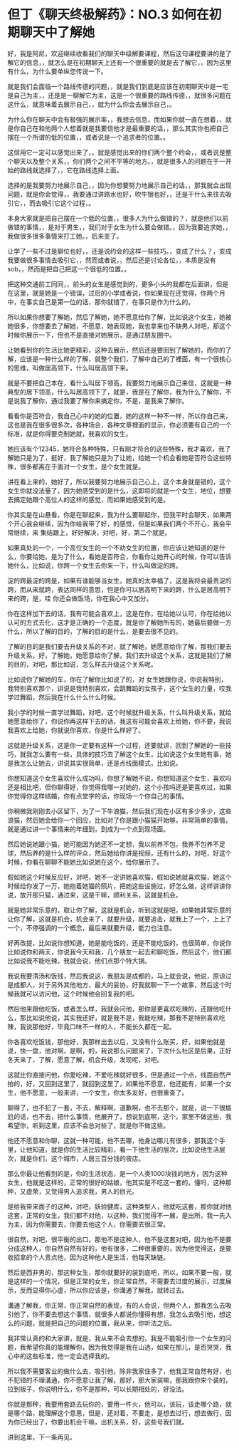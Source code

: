 # 但丁《聊天终极解药》：NO.3 如何在初期聊天中了解她

好，我是阿尼，欢迎继续收看我们的聊天中级解要课程，然后这句课程要讲的是了解它的信息，，就怎么是在初期聊天上还有一个很重要的就是去了解它，，因为这里有什么，为什么要单纵您传说一下。

就是我们会面临一个路线传德的问题，，就是我们到底是应该在初期聊天中是一宅是自己为主，，还是是一聊解它为主，这是一个很重要的路线传德，，就很多问题在这什么，就意味着去展示自己，，就为什么你会去展示自己，。

为什么你在聊天中会有极强的展示率，，我想去信息，而如果你就一直在想着，，就是你自己在和他两个人想着就是我要信他才是最重要的话，，那么其实你也把自己摆在一个所谓的低的位置，，或者说是一个追求者的位置。。

这信用它一定可以感觉出来了，，就是感觉出来的你们两个整个约会，，或者说是整个聊天以及整个关系，，你们两个之间不平等的地方。，就是很多人的问题在于一开始的路线就选择了，，它在路线选择上面。

选择的是我要努力地展示自己，，因为你想要努力地展示自己的话，，那我就会出现问题，就是你会觉得，，我要通过讲路水也好，吹牛银也好，，还是干什么来往去吸引它，，而去吸引它这个过程，。

本身大家就是把自己摆在一个低的位置，，很多人为什么做错的？，就是他们以前做错的事情，，是对于男生，，我们对于女生为什么要会做错。，因为我要追求她，，我做很多很多事情来打工她。，后来变了。

让学了一些不过是聊位也好，，还是说约会的这样一些技巧。，变成了什么？，变成我要做很多事情去吸引它，，然而或者说，，然后还是讨论各位，，本质是没有 sob，，然而是把自己把这一个很低的位置。。

把这种交通前工同同，，前头的女生是感觉到的，更多小头的我都在后面讲，但是在这里，就是她是一个错误，过后的小学或者说，你如果现在还觉得，你两个月中，在事实自己是第一位的话，那你就错了，在事只是作为什么的。

所以如果你想要了解她，然后了解她，她不愿意给你了解，比如说这个女生，她被她很多，你想要去了解她，不愿意，她表现她，我也拿来也不缺男人对吧，那这个时候你展示一下，但也不是直接对她展示，是通过朋友圈中。

让她看到你的生活比她更精彩，这种去展示，然后还是要回到了解她的，而你的了解，应该是一种什么样的了解，就整个我们，了解中自己的了裡面，有一个很核心的思维，叫做居高领下，什么叫居高领下来。

就是不要把自己本在，看什么叫居下领高，我要努力地展示自己来信，这就是一种典型的居下领高，什么叫居高领下了，就是，我是在了解你，我为什么了解你，不是说我了解你，通过我要了解你来搞定你，不是，是我来了解你。

看看你是否符合，我自己心中的她的位置，她的这样一种不一样，所以你自己来，这也是我在很多很多次，各种场合，各种文章裡面的显示，你必须要有自己的一个标准，就是你得要克制她就，我喜欢的女生。

她应该有个12345，她符合各种特殊，只有刚才符合的这些特殊，我才喜欢，我了解她只是为了，挺好，我了解她只是为了让她，给她一个机会看她是否符合这些特殊，很多都离在于面对一个女生，是个女生就是。

讲在看上来的，她好了，所以我要努力地展示自己心上，这个本身就是错的，这个女生你就没法量了，因为她感受到的是什么，这即将的就是一个女生，地位，想要去搞定她跟个高位人的这样的感觉，而如果她感受到的是。

你其实是在山悬看，你是在聊起来，我为什么要聊起你，但我平时会聊天，如果两个开心我会继续，因为你给我带了好，的感觉，但是如果我们两个不开心，我会平常继续，来 集结跟上，好好解决，对吧，好，第二个就是。

如果真处的一个，一个高位女生的一个不劝女生的位置，你应该让她知道的是什么，你要给她，是为了什么，看她是否符合，你看你让她开心的时候，你可以告诉她什么，比如说，你跨一个女生去你来一下，什么叫做淀的跨。

淀的跨最淀的跨是，如果有谁能够当女生，她真的太幸福了，这是我将会最贵淀的跨，而从来就跨，表达同样的意思，但是你可以居高明下来的跨，什么是居高明下来的跨，是，哇 你还会做饭场，你在我心中又加分。

你在这样加下去的话，我有可能会喜欢上，这是在你，在给她以认可，你在给她以认可的方式去化，这才是正确的一个态度，就是你了解她所有的，她最后要做一方什么，所以了解的目的，了解的目的是什么，是要去很不见的。

了解的目的是我们要去升级关系的不对，就了解她，她愿意给你了解，那我们要去升级关系，好，了解她，她愿意给你了解，我们去升级这个关系，这就是我们了解的目的，对吧，那比如说，怎么样去升级这个关系呢。

比如说你了解她的车，你在了解你比如说了的，对 女生她跟你说，你说我特别，我特别喜欢那个，讲说是我特别喜欢，会跳舞蹈的女孩子，这个女生的力量，哎我学过舞蹈，然后我在什么什么什么时候。

我小学的时候一直学过舞蹈，对吧，这个时候就升级关系，什么叫升级关系，就给她愿意给你了，你说你再这样下去的话，我这有可能会喜欢上给她，你不要，我说我喜欢上给她，你就说你喜欢，你是什么样好了。

这就是升级关系，这是你一定要有这样一个过程，还要就讲，回到了解她的一些技巧，就我怎么要有一些，具体的技巧去了解这个女生，比如说这个女生她有事，她是我怎么让她去，讲说其实很简单，还是点线面模式，比如说。

你想知道这个女生喜欢什么成功吗，你想了解她不说，你想知道这个女生，喜欢吗还是相比吧，但你聊得好，你觉得我哪一对她的，这个小孩吗还是更喜欢过，如果你觉得你这样结婚，你有点堂字的话，你现场一个你自己的事情。

你稍微我刚刚去小区留下，为了一下牛浪猫，然后我们现在小区有多少多少，这些浪猫，然后她会给你一个回应，比如对了你是跟小猫猫开始够，非常简单的事情，就是通过讲一个事情来的年细到，到成为一个点到现场面。

然后她说她跟小猫，她可能因为她还不一定想，我以前养不包，我养不包养不足球，然后养的是什么样的评众，然后她给你讲是视频，还有什么的，对吧，好这个时候，你看在聊聊不能她比如说她在这个，给你展示了。

假如她这个时候反应好，对吧，她不一定讲她喜欢猫，假如说她就喜欢猫，她这个时候给你发了一万，她抱着她猫的照片，把她这些设施过，好怎么做，这样讲讲你说，放开那只猫，通过来，这是干嘛，顺利关系，这就是机会。

就是她非常乐意的，取让你了解，这就是机会，听到这就是吧，如果她非常乐意的让你了解，这就是机会，机会来了，就要升级，就要追击，就我上了一个，上上了一个，不停强调的一个概念，最后来就要升级，能力也注意。

好再改提，比如说你想知道，她是能吃饭的，还是不能吃饭的，也很简单，你说你比如说你和两天，你说我今天和我，几个朋友一起去和聊吃饭，然后这个，他们都比如说我不能吃辣，我就会说，他们点那个特大锅。

我说我要清汤和饭钱，然后我说这，我朋友是成都的，马上就会说，他说，原谅过是成都人，对于另外其他地方，最大的妥协，好我就聊一下一个故事，然后这个时候我就可以访问他，这个时候他会回复我的吧。

然后他来跟他吃饭，或者怎么样，我就会问他，那你是更喜欢吃辣的，还跟他吃什么，那比如说他说，其实我还好，就是我不是，我能吃辣，那我不是特别喜欢吃辣，我说那他好，毕竟口味不一样的人，不能长久都在一起。

你各喜欢吃饭钱，那他好，我那样出去以后，又没有什么账买，好，如果他就是说，快一盘，他对啊，是啊，的，我说那么问题来了，下次什么社区是后果，正好冬天来了，了解，愿意了解，机会升级，发现呢，对吧。

这就比你直接问他，你爱吃辣，不爱吃辣就好很多，但是通过一个点，线面自然产拍的，好，又回到这里了，就回到这里了，如果他不愿意，他还能有，如果一个女生，他不愿意，一般来讲，一个女生，你太多友好，也很重查了。

聊得了，也不犯了一套，不去，解释啊，道歉啊，也不去那个，就是，说一下很尴尬的话，也不去，把什么事情，他展开了，想说到底啊，这个，家里不做这些，我希望你，听到这里，应该不会总对些了，就是你不做这些。

他还不愿意和你聊，这就一种可能，他不去哪，他身边哪儿有很多，那我这个手里，让他知道，就是你的生活比较精彩，看一下他生活的层次，比如说他生活层次，就是你们，这个城市，人居三百分钱的夜店。

那么你最让他看到的是，你的生活状态，是一个人类1000块钱的地方，因为这种女生，他就是这样的，正常的很好的姑娘，他其实是不吃这一套的，懂吗，这种那种，又虚荣，又觉得男人追求我，男人的目光。

是给我带来面子的这种，对吧，妖验健库，这种类型人，他就吃这套，那你就对他这套，正常的女生，我们都不对他，以这种，我们觉得不一展，是出所，我一先入为主，因为你需要去，你要去他这个人，你需要去很正常。

很自然，对吧，很平衡的出口，那他不是这种人，他不是这套对吧，因为他不是要分成这种人，你自然自然有好的，他有很多，二种很重要的，因为他觉得这，是要收招拿的个人贵点他，因为这种他人是生活，他每天缺链。

然后是西非男的，那这种女生，那你就要好的装到底吧，所以，如果不要一般，就是这样的一个情况，但是正常的女生，你正常自然，不需要去过度的展示，过度展示，反而显得你心虚，所以你应该是，你溝通了解我，就转过去。

溝通了解我，你正常，你正常自然的表现，有的人会说，但两个人，那我怎么去吸引他了，你不要去想这个事情，就很多人都说你懂得有想，我怎么去吸引他，想这么的问题，就是把自己的问题的位置，我从来，你听法之后。

我非常认真的和大家讲，就是，我从来不会去想的，我是不能吸引你一个女生的问题，我希望你真的能理解你，因为我觉得是我在山选，如果在那儿，是否哭哭，我心中的这些标准，他一定会选择我的。

所以我不需要客业的做什么去，吸引他，除非我家住多了，他我正常自然有好，也不犯错的不理溝通，你不愿意让我了解，那好，那大家装嘛，那我跟你来个装的，拉到板子，你说明什么，你不是那种，可以长期相处的，好没法。

你就是那种，我要用套路去玩你的，要用一件火，他可以，该玩，该走哪个路，就是哪个路，能理解这个意思，但是，还对着，不要走，是想去过行，想去做行，因为你已经出了，你要出机会干嘛，出机关系，好，这些号我们就。

讲到这里，下一条再见。